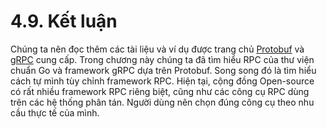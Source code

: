 # 4.9. Kết luận

Chúng ta nên đọc thêm các tài liệu và ví dụ được trang chủ [Protobuf](https://developers.google.com/protocol-buffers/) và [gRPC](https://grpc.io/) cung cấp. Trong chương này chúng ta đã tìm hiểu RPC của thư viện chuẩn Go và framework gRPC dựa trên Protobuf. Song song đó là tìm hiểu cách tự mình tùy chỉnh framework RPC. Hiện tại, cộng đồng Open-source có rất nhiều framework RPC riêng biệt, cũng như các công cụ RPC dùng trên các hệ thống phân tán. Người dùng nên chọn đúng công cụ theo nhu cầu thực tế của mình.
